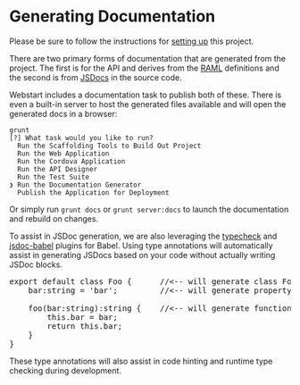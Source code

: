 # Generating Documentation

Please be sure to follow the instructions for [setting up](./SETUP.md) this project.

There are two primary forms of documentation that are generated from the project. The first is for the API and 
derives from the [RAML](./RAML.md) definitions and the second is from [JSDocs](http://usejsdoc.org/) in the source code.

Webstart includes a documentation task to publish both of these. There is even a built-in server to host the 
generated files available and will open the generated docs in a browser:

    grunt
    [?] What task would you like to run? 
      Run the Scaffolding Tools to Build Out Project 
      Run the Web Application 
      Run the Cordova Application 
      Run the API Designer 
      Run the Test Suite 
    ❯ Run the Documentation Generator 
      Publish the Application for Deployment 


Or simply run `grunt docs` or `grunt server:docs` to launch the documentation and rebuild on changes.

To assist in JSDoc generation, we are also leveraging the [typecheck](https://github.com/codemix/babel-plugin-typecheck) 
and [jsdoc-babel](https://www.npmjs.com/package/jsdoc-babel) plugins for Babel. Using type annotations will automatically
assist in generating JSDocs based on your code without actually writing JSDoc blocks.

<pre>
export default class Foo {      //<-- will generate class Foo in JSDoc
    bar:string = 'bar';         //<-- will generate property bar of type string in JSDoc
    
    foo(bar:string):string {    //<-- will generate function foo accepting bar of type string and returning type string in JSDoc
        this.bar = bar;
        return this.bar;
    }
}
</pre>

These type annotations will also assist in code hinting and runtime type checking during development.
